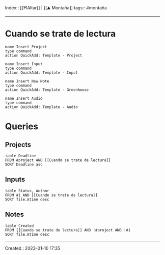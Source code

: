 Index:: [[⛩️Altar]] | [[⛰️ Montaña]]
tags:: #montaña

--------------------

# Cuando se trate de lectura

```button
name Insert Project
type command
action QuickAdd: Template - Project
```
```button
name Insert Input
type command
action QuickAdd: Template - Input
```
```button
name Insert New Note
type command
action QuickAdd: Template - Greenhouse
```
```button
name Insert Audio
type command
action QuickAdd: Template - Audio
```



# Queries
## Projects
```dataview
table Deadline
FROM #project AND [[Cuando se trate de lectura]]
SORT Deadline asc
```

## Inputs
```dataview
table Status, Author
FROM #i AND [[Cuando se trate de lectura]]
SORT file.mtime desc
```

## Notes
```dataview
table Created
FROM [[Cuando se trate de lectura]] AND !#project AND !#i
SORT file.mtime desc
```


-------

Created:: 2023-01-10 17:35

